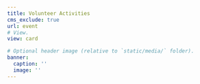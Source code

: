```yaml
---
title: Volunteer Activities
cms_exclude: true
url: event
# View.
view: card

# Optional header image (relative to `static/media/` folder).
banner:
  caption: ''
  image: ''
---
```

